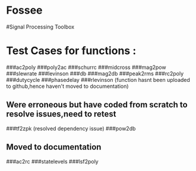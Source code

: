 # Fossee
#Signal Processing Toolbox
# Test Cases for functions :
###ac2poly
###poly2ac
###schurrc
###midcross
###mag2pow
###slewrate
###levinson
###db
###mag2db
###peak2rms
###rc2poly
###dutycycle
###phasedelay
###rlevinson (function hasnt been uploaded to github,hence haven't moved to documentation)

## Were erroneous but have coded from scratch to resolve issues,need to retest
###tf2zpk (resolved dependency issue)
###pow2db


## Moved to documentation
###ac2rc
###statelevels
###lsf2poly
